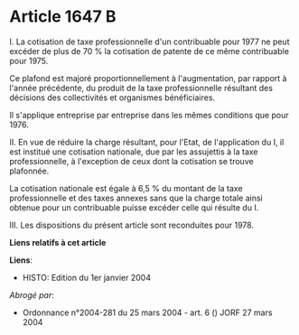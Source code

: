 # Article 1647 B

I. La cotisation de taxe professionnelle d'un contribuable pour 1977 ne peut excéder de plus de 70 % la cotisation de patente
de ce même contribuable pour 1975.

Ce plafond est majoré proportionnellement à l'augmentation, par rapport à l'année précédente, du produit de la taxe
professionnelle résultant des décisions des collectivités et organismes bénéficiaires.

Il s'applique entreprise par entreprise dans les mêmes conditions que pour 1976.

II. En vue de réduire la charge résultant, pour l'Etat, de l'application du I, il est institué une cotisation nationale, due
par les assujettis à la taxe professionnelle, à l'exception de ceux dont la cotisation se trouve plafonnée.

La cotisation nationale est égale à 6,5 % du montant de la taxe professionnelle et des taxes annexes sans que la charge
totale ainsi obtenue pour un contribuable puisse excéder celle qui résulte du I.

III. Les dispositions du présent article sont reconduites pour 1978.

**Liens relatifs à cet article**

**Liens**:

  - HISTO: Edition du 1er janvier 2004

_Abrogé par_:

  - Ordonnance n°2004-281 du 25 mars 2004 - art. 6 () JORF 27 mars 2004
